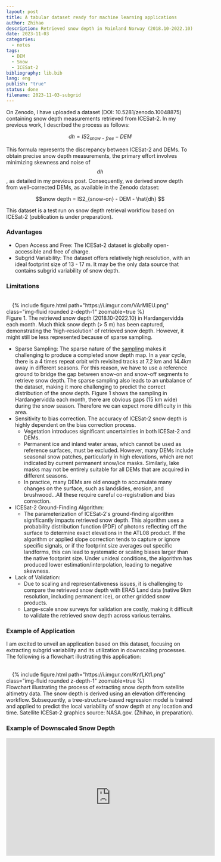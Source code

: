 ```yaml
---
layout: post
title: A tabular dataset ready for machine learning applications
author: Zhihao
description: Retrieved snow depth in Mainland Norway (2018.10-2022.10) based on ICESat-2 ATL 08 and DEMs
date: 2023-11-03
categories:
  - notes
tags:
  - DEM
  - Snow
  - ICESat-2
bibliography: lib.bib
lang: eng
publish: "true"
status: done
filename: 2023-11-03-subgrid
---
```


On Zenodo, I have uploaded a dataset (DOI: 10.5281/zenodo.10048875) containing snow depth measurements retrieved from ICESat-2. In my previous work, I described the process as follows:

$$dh = IS2_{snow-free} - DEM $$

This formula represents the discrepancy between ICESat-2 and DEMs. To obtain precise snow depth measurements, the primary effort involves minimizing skewness and noise of $$dh$$, as detailed in my previous post. Consequently, we derived snow depth from well-corrected DEMs, as available in the Zenodo dataset:

$$snow depth = IS2_{snow-on} - DEM - \hat{dh} $$

This dataset is a test run on snow depth retrieval workflow based on ICESat-2 (publication is under preparation).

### Advantages

- Open Access and Free: The ICESat-2 dataset is globally open-accessible and free of charge.
- Subgrid Variability: The dataset offers relatively high resolution, with an ideal footprint size of 13 - 17 m. It may be the only data source that contains subgrid variability of snow depth.

### Limitations


<div class="row">
    <div class="col-sm mt-3 mt-md-0">
    {% include figure.html path="https://i.imgur.com/VArMIEU.png" class="img-fluid rounded z-depth-1" zoomable=true %}
    </div>
</div>
<div class="caption"> Figure 1. The retrieved snow depth (2018.10-2022.10) in Hardangervidda each month. Much thick snow depth (> 5 m) has been captured, demonstrating the 'high-resolution' of retrieved snow depth. However, it might still be less represented because of sparse sampling. 
</div>


- Sparse Sampling: The sparse nature of the [sampling](https://icesat-2.gsfc.nasa.gov/science/specs) makes it challenging to produce a completed snow depth map. In a year cycle, there is a 4 times repeat orbit with revisited tracks at 7.2 km and 14.4km away in different seasons. For this reason, we have to use a reference ground to bridge the gap between snow-on and snow-off segments to retrieve snow depth. The sparse sampling also leads to an unbalance of the dataset, making it more challenging to predict the correct distribution of the snow depth. Figure 1 shows the sampling in Hardangervidda each month, there are obvious gaps (15 km wide) during the snow season. Therefore we can expect more difficulty in this area.
- Sensitivity to bias correction. The accuracy of ICESat-2 snow depth is highly dependent on the bias correction process.
  - Vegetation introduces significant uncertainties in both ICESat-2 and DEMs.
  - Permanent ice and inland water areas, which cannot be used as reference surfaces, must be excluded. However, many DEMs include seasonal snow patches, particularly in high elevations, which are not indicated by current permanent snow/ice masks. Similarly, lake masks may not be entirely suitable for all DEMs that are acquired in different seasons. 
  - In practice, many DEMs are old enough to accumulate many changes on the surface, such as landslides, erosion, and brushwood...All these require careful co-registration and bias correction. 
- ICESat-2 Ground-Finding Algorithm:
  - The parameterization of ICESat-2's ground-finding algorithm significantly impacts retrieved snow depth. This algorithm uses a probability distribution function (PDF) of photons reflecting off the surface to determine exact elevations in the ATL08 product. If the algorithm or applied slope correction tends to capture or ignore specific signals, or if the footprint size averages out specific landforms, this can lead to systematic or scaling biases larger than the native footprint size. Under unideal conditions, the algorithm has produced lower estimation/interpolation, leading to negative skewness. 
- Lack of Validation:
  - Due to scaling and representativeness issues, it is challenging to compare the retrieved snow depth with ERA5 Land data (native 9km resolution, including permanent ice), or other gridded snow products.
  - Large-scale snow surveys for validation are costly, making it difficult to validate the retrieved snow depth across various terrains.

### Example of Application

I am excited to unveil an application based on this dataset, focusing on extracting subgrid variability and its utilization in downscaling processes. The following is a flowchart illustrating this application:

<div class="row">
    <div class="col-sm mt-3 mt-md-0">
    {% include figure.html path="https://i.imgur.com/KnfLKt1.png" class="img-fluid rounded z-depth-1" zoomable=true %}
    </div>
</div>
<div class="caption"> Flowchart illustrating the process of extracting snow depth from satellite altimetry data. The snow depth is derived using an elevation differencing workflow. Subsequently, a tree-structure-based regression model is trained and applied to predict the local variability of snow depth at any location and time. Satellite ICESat-2 graphics source: NASA.gov. (Zhihao, in preparation).
</div>

### Example of Downscaled Snow Depth

<iframe width="560" height="315" src="https://www.youtube.com/embed/My1fSNGNxb4?si=U0VNY9c3lTXd9Zir" title="YouTube video player" frameborder="0" allow="accelerometer; autoplay; clipboard-write; encrypted-media; gyroscope; picture-in-picture; web-share" allowfullscreen></iframe>